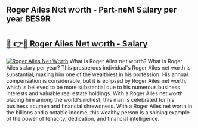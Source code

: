 ## Roger Ailes N𝚎t w𝚘rth - Part-neM S𝚊lary per year BES9R

# <h2><a href="http://gc3wq49.nevu.top/?p=Roger+Ailes">🔗 👉🔴 Roger Ailes N𝚎t w𝚘rth - S𝚊lary</a></h2>

[![Roger Ailes N𝚎t W𝚘rth](https://i.imgur.com/Oavwk0R.jpeg)](http://gc3wq49.nevu.top/?p=Roger+Ailes)
What is Roger Ailes n𝚎t w𝚘rth? What is Roger Ailes s𝚊lary per year?
This prosperous individual's Roger Ailes net worth is substantial, making him one of the wealthiest in his profession. His annual compensation is considerable, but it is eclipsed by Roger Ailes net worth, which is believed to be more substantial due to his numerous business interests and valuable real estate holdings. With a Roger Ailes net worth placing him among the world's richest, this man is celebrated for his business acumen and financial shrewdness. With a Roger Ailes net worth in the billions and a notable income, this wealthy person is a shining example of the power of tenacity, dedication, and financial intelligence.
